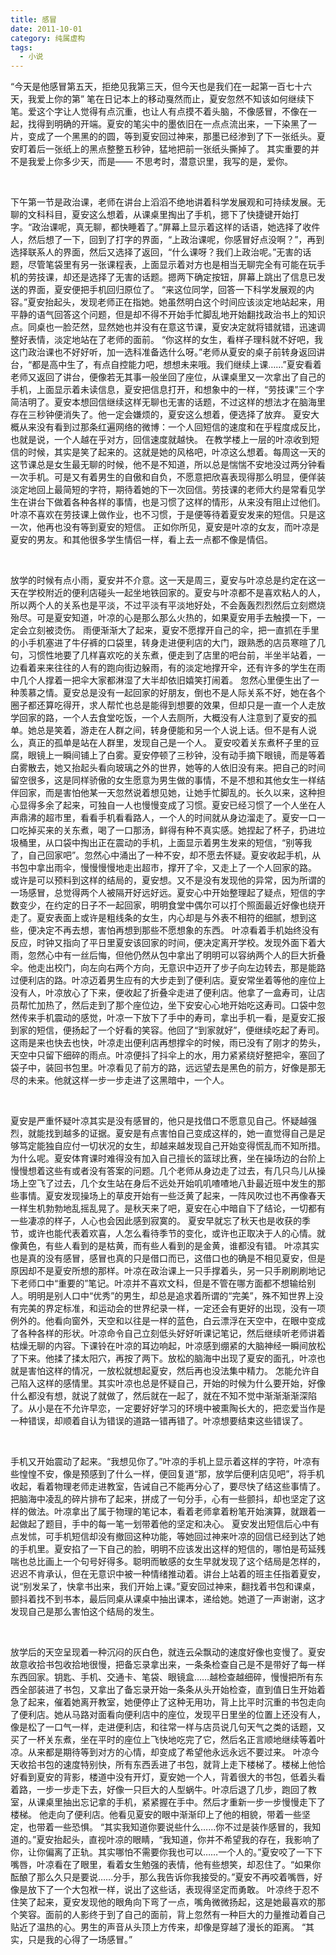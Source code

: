 ```yaml
---
title: 感冒
date: 2011-10-01
category: 纯属虚构
tags:
  - 小说
---
```


“今天是他感冒第五天，拒绝见我第三天，但今天也是我们在一起第一百七十六天，我爱上你的第”
笔在日记本上的移动戛然而止，夏安忽然不知该如何继续下笔。爱这个字让人觉得有点沉重，也让人有点摸不着头脑，不像感冒，不像在一起，找得到明确的开端。夏安的笔尖中的墨依旧在一点点流出来，一下染黑了一片，变成了一个黑黑的的圆，等到夏安回过神来，那墨已经渗到了下一张纸头。夏安盯着后一张纸上的黑点整整五秒钟，猛地把前一张纸头撕掉了。
其实重要的并不是我爱上你多少天，而是——
不思考时，潜意识里，我写的是，爱你。

<!--more-->

&nbsp;

下午第一节是政治课，老师在讲台上滔滔不绝地讲着科学发展观和可持续发展。无聊的文科科目，夏安这么想着，从课桌里掏出了手机，摁下了快捷键开始打字。“政治课呢，真无聊，都快睡着了。”屏幕上显示着这样的话语，她选择了收件人，然后想了一下，回到了打字的界面，“上政治课呢，你感冒好点没啊？”，再到选择联系人的界面，然后又选择了返回，“什么课呀？我们上政治呢。”无害的话题，尽管笔袋里有另一张课程表，上面显示着对方也是相当无聊完全有可能在玩手机的劳技课，却还是选择了无害的话题。摁两下确定按钮，屏幕上跳出了信息已发送的界面，夏安便把手机回归原位了。
“来这位同学，回答一下科学发展观的内容。”夏安抬起头，发现老师正在指她。她虽然明白这个时间应该淡定地站起来，用平静的语气回答这个问题，但是却不得不开始手忙脚乱地开始翻找政治书上的知识点。同桌也一脸茫然，显然她也并没有在意这节课，夏安决定就将错就错，迅速调整好表情，淡定地站在了老师的面前。
“你这样的女生，看样子理科就不好吧，我这门政治课也不好好听，加一选科准备选什么呀。”老师从夏安的桌子前转身返回讲台，“都是高中生了，有点自控能力吧，想想未来哦。我们继续上课……”夏安看着老师又返回了讲台，便像若无其事一般坐回了座位，从课桌里又一次拿出了自己的手机，上面显示着未读信息，夏安把信息打开，和想象中的一样，“劳技课”三个字简洁明了。夏安本想回信继续这样无聊也无害的话题，不过这样的想法才在脑海里存在三秒钟便消失了。他一定会嫌烦的，夏安这么想着，便选择了放弃。
夏安大概从来没有看到过那条红遍网络的微博：一个人回短信的速度和在乎程度成反比，也就是说，一个人越在乎对方，回信速度就越快。
在教学楼上一层的叶凉收到短信的时候，其实是笑了起来的。这就是她的风格吧，叶凉这么想着。每周这一天的这节课总是女生最无聊的时候，他不是不知道，所以总是惴惴不安地没过两分钟看一次手机。可是又有着男生的自傲和自负，不愿意把欣喜表现得那么明显，便佯装淡定地回上最简短的字符，期待着她的下一次回信。劳技课的老师大约是常看见学生在讲台下做着各种各样的事情，也是习惯了这样的情形，从来没有阻止过他们。叶凉不喜欢在劳技课上做作业，也不习惯，于是便等待着夏安发来的短信。只是这一次，他再也没有等到夏安的短信。
正如你所见，夏安是叶凉的女友，而叶凉是夏安的男友。和其他很多学生情侣一样，看上去一点都不像是情侣。

&nbsp;

放学的时候有点小雨，夏安并不介意。这一天是周三，夏安与叶凉总是约定在这一天在学校附近的便利店碰头一起坐地铁回家的。夏安与叶凉都不是喜欢粘人的人，所以两个人的关系也是平淡，不过平淡有平淡地好处，不会轰轰烈烈然后立刻燃烧殆尽。可是夏安知道，叶凉的心是那么那么火热的，如果夏安用手去触摸一下，一定会立刻被烫伤。
雨便渐渐大了起来，夏安不愿撑开自己的伞，把一直抓在手里的小手机塞进了牛仔裤的口袋里，转身走进便利店的大门，跟熟悉的店员寒暄了几句，习惯性地要了几样喜欢吃的关东煮，便走到了店里的吧台前，半坐半站着，一边看着来来往往的人有的跑向街边躲雨，有的淡定地撑开伞，还有许多的学生在雨中几个人撑着一把伞大家都淋湿了大半却依旧嬉笑打闹着。
忽然心里便生出了一种羡慕之情。夏安总是没有一起回家的好朋友，倒也不是人际关系不好，她在各个圈子都还算吃得开，求人帮忙也总是能得到想要的效果，但却只是一直一个人走放学回家的路，一个人去食堂吃饭，一个人去厕所，大概没有人注意到了夏安的孤单。她总是笑着，游走在人群之间，转身便能和另一个人说上话。但不是有人说么，真正的孤单是站在人群里，发现自己是一个人。
夏安咬着关东煮杯子里的豆腐，眼镜上一瞬间铺上了白雾。夏安停顿了三秒钟，没有动手摘下眼镜，而是等着白雾散去，她又抬起头看向玻璃之外的世界，她等的人依旧没有来。把自己的时间留空很多，这是同样骄傲的女生愿意为男生做的事情，不是不想和其他女生一样结伴回家，而是害怕他某一天忽然说着想见她，让她手忙脚乱的。长久以来，这种担心显得多余了起来，可独自一人也慢慢变成了习惯。夏安已经习惯了一个人坐在人声鼎沸的超市里，看看手机看看路人，一个人的时间就从身边溜走了。夏安一口一口吃掉买来的关东煮，喝了一口那汤，鲜得有种不真实感。她捏起了杯子，扔进垃圾桶里，从口袋中掏出正在震动的手机，上面显示着男生发来的短信，“别等我了，自己回家吧”。忽然心中涌出了一种不安，却不愿去怀疑。夏安收起手机，从书包中拿出雨伞，慢慢慢慢地走出超市，撑开了伞，又走上了一个人回家的路。
或许是可以预料到这样的结局的，夏安想。又不是没有发现他的异常，因为所谓的一场感冒，总觉得两个人被隔开好远好远。夏安心中开始整理起了疑点，短信的字数变少，在约定的日子不一起回家，明明食堂中偶尔可以打个照面最近好像也绕开走了。夏安表面上或许是粗线条的女生，内心却是与外表不相符的细腻，想到这些，便决定不再去想，害怕再想到那些不愿想象的东西。
叶凉看着手机始终没有反应，时钟又指向了平日里夏安该回家的时间，便决定离开学校。发现外面下着大雨，忽然心中有一丝后悔，但他仍然从包中拿出了明明可以容纳两个人的巨大折叠伞。他走出校门，向左向右两个方向，无意识中迈开了步子向左边转去，那是能路过便利店的路。叶凉迈着男生应有的大步走到了便利店。夏安常坐着等他的座位上没有人，叶凉放心了下来，便收起了折叠伞走进了便利店。他拿了一盒寿司，让店员帮忙加热了，然后走到了那个座位边，坐下安安心心地开始吃这寿司。口袋中忽然传来手机震动的感觉，叶凉一下放下了手中的寿司，拿出手机一看，是夏安汇报到家的短信，便扬起了一个好看的笑容。他回了“到家就好”，便继续吃起了寿司。
这雨是来也快去也快，叶凉走出便利店再想撑伞的时候，雨已没有了刚才的势头，天空中只留下细碎的雨点。叶凉便抖了抖伞上的水，用力紧紧绕好整把伞，塞回了袋子中，装回书包里。叶凉看见了前方的路，远远望去是黑色的前方，好像是那无尽的未来。他就这样一步一步走进了这黑暗中，一个人。

&nbsp;

夏安是严重怀疑叶凉其实是没有感冒的，他只是找借口不愿意见自己。怀疑越强烈，就能找到越多的证据。夏安是有点害怕自己变成这样的，她一直觉得自己是足够笃定能独自应付一切状况的女生，却越来越发现自己开始变得慌乱而不知所措。
为什么呢。夏安体育课时难得没有加入自己擅长的篮球比赛，坐在操场边的台阶上慢慢想着这些有或者没有答案的问题。几个老师从身边走了过去，有几只鸟儿从操场上空飞了过去，几个女生站在身后不远处开始叽叽喳喳地八卦最近班中发生的那些事情。夏安发现操场上的草皮开始有一些泛黄了起来，一阵风吹过也不再像春天一样生机勃勃地乱摇乱晃了。是秋天来了吧，夏安在心中暗自下了结论，一切都有一些凄凉的样子，人心也会因此感到寂寞的。
夏安早就忘了秋天也是收获的季节，或许也能代表着欢喜，人怎么看待季节的变化，或许也正取决于人的心情。就像黄色，有些人看到的是枯黄，而有些人看到的是金黄，谁都没有错。
叶凉其实也是真的没有感冒，感冒也真的只是借口而已，这借口也的确是不相见夏安，但是原因却不是夏安所想的那样。叶凉在政治课上一只手撑着头，另一只手刷刷刷地记下老师口中“重要的”笔记。叶凉并不喜欢文科，但是不管在哪方面都不想输给别人。明明是别人口中“优秀”的男生，却总是追求着所谓的“完美”，殊不知世界上没有完美的界定标准，和运动会的世界纪录一样，一定还会有更好的出现，没有一项例外的。他看向窗外，天空和以往是一样的蓝色，白云漂浮在天空中，在眼中变成了各种各样的形状。叶凉命令自己立刻低头好好听课记笔记，然后继续听老师讲着枯燥无聊的内容。下课铃在叶凉的耳边响起，叶凉感到绷紧的大脑神经一瞬间放松了下来。他揉了揉太阳穴，再按了两下。放松的脑海中出现了夏安的面孔，叶凉也就是害怕这样的情况，一放松就想起夏安，然后再也没法集中精力。
怎能允许自己陷入这样的感情里。其实叶凉也总是怀疑自己，开始的时候为什么要开始，好像什么都没有想，就说了就做了，然后就在一起了，就在不知不觉中渐渐渐渐深陷了。从小是在不允许早恋，一定要好好学习的环境中被熏陶长大的，把恋爱当作是一种错误，却顺着自认为错误的道路一错再错了。叶凉想要结束这些错误了。

&nbsp;

手机又开始震动了起来。“我想见你了。”叶凉的手机上显示着这样的字符，叶凉有些惶惶不安，像是预感到了什么一样，便回复道“那，放学后便利店见吧”，将手机收起，看着物理老师走进教室，告诫自己不能再分心了，要尽快了结这些事情了。把脑海中凌乱的碎片排布了起来，拼成了一句分手，心有一些颤抖，却也坚定了这样的做法。叶凉拿出了属于物理的笔记本，看着老师拿着粉笔开始演算，就跟着一起做起了题目，手中的每一笔一划带着他的坚定和决心。
夏安发出短信后心中有点发怵，可手机短信却没有撤回这种功能，等她回过神来叶凉的回信已经到达了她的手机里。夏安掐了一下自己的脸，明明不应该发出这样的短信的，哪怕是苟延残喘也总比画上一个句号好得多。聪明而敏感的女生早就发现了这个结局是怎样的，迟迟不肯承认，但在无意识中被一种情绪推动着。讲台上站着的班主任指着夏安，说“别发呆了，快拿书出来，我们开始上课。”夏安回过神来，翻找着书包和课桌，颤抖着找不到书本，最后同桌从课桌中抽出课本，递给她。她道了一声谢谢，这才发现自己是那么害怕这个结局的发生。

&nbsp;

放学后的天空呈现着一种沉闷的灰白色，就连云朵飘动的速度好像也变慢了。夏安故意收拾书包收拾地很慢，把备忘录拿出来，一条条检查自己是不是带好了每一样东西回家。钥匙、手机、交通卡、笔袋、眼镜盒……越检查越细碎，慢慢把所有东西全部装进了书包，又拿出了备忘录开始一条条从头开始检查，直到值日生开始着急了起来，催着她离开教室，她便停止了这种无用功，背上比平时沉重的书包走向了便利店。她从马路对面看向便利店中的座位，发现平日里坐的位置上还没有人，像是松了一口气一样，走进便利店，和往常一样与店员说几句天气之类的话题，又买了一杯关东煮，坐在平时的座位上飞快地吃完了它，然后名正言顺地继续等着叶凉。从来都是期待等到对方的心情，却变成了希望他永远永远不要过来。
叶凉今天收拾书包的速度特别快，所有东西丢进了书包，就背上走下楼梯了。楼梯上他恰好看到夏安的背影，楼道中没有开灯，夏安她一个人，背着很大的书包，低着头看着路，一步一步走下去，好像一只巨大的人型蜗牛。叶凉后退了几步，跑回了教室，从课桌里抽出忘记拿的手机，紧紧握在手中。然后才重新一步一步慢慢走下了楼梯。
他走向了便利店。他看见夏安的眼中渐渐印上了他的相貌，带着一些坚定，也带着一些恐惧。
“其实我知道你要说些什么……你不过是装作感冒的，我知道的。”夏安抬起头，直视叶凉的眼睛，“我知道，你并不希望我的存在，我影响了你，让你偏离了正轨。其实哪怕不需要你我也可以……一个人的。”夏安咬了一下下嘴唇，叶凉看在了眼里，看着女生勉强的表情，他有些想笑，却忍住了。“如果你酝酿了那么久只是要说……分手，那么我告诉你我接受的。”夏安不再咬着嘴唇，好像是放下了一个大包袱一样，说出了这些话，表现得坚定而勇敢。
叶凉终于忍不住笑了起来，夏安发现他的眼角向下弯了一点，嘴角微微扬起，这是她最喜欢的那个笑容。面前的人影终于到了自己的面前，背上忽然有一种巨大的力量推动着自己贴近了温热的心。男生的声音从头顶上方传来，却像是穿越了漫长的距离。
“其实，只是我的心得了一场感冒。”
